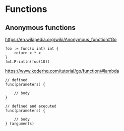 Functions
=========





Anonymous functions
-------------------

https://en.wikipedia.org/wiki/Anonymous_function#Go


	foo := func(x int) int {
		return x * x
	}
	fmt.Println(foo(10))


https://www.koderhq.com/tutorial/go/function/#lambda


	// defined
	func(parameters) {

		// body
	}

	// defined and executed
	func(parameters) {

		// body
	} (arguments)